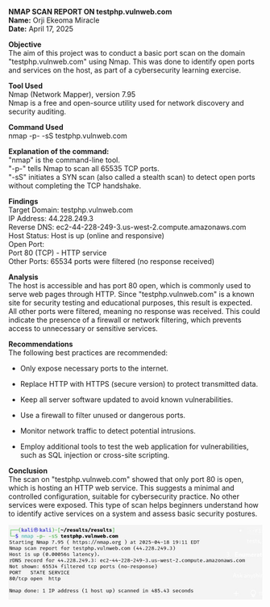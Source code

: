 **NMAP SCAN REPORT ON testphp.vulnweb.com**  
 **Name:** Orji Ekeoma Miracle  
 **Date:** April 17, 2025

**Objective**  
 The aim of this project was to conduct a basic port scan on the domain "testphp.vulnweb.com" using Nmap. This was done to identify open ports and services on the host, as part of a cybersecurity learning exercise.

**Tool Used**  
 Nmap (Network Mapper), version 7.95  
 Nmap is a free and open-source utility used for network discovery and security auditing.

**Command Used**  
 nmap \-p- \-sS testphp.vulnweb.com

**Explanation of the command:**  
 "nmap" is the command-line tool.  
 "-p-" tells Nmap to scan all 65535 TCP ports.  
 "-sS" initiates a SYN scan (also called a stealth scan) to detect open ports without completing the TCP handshake.

**Findings**  
 Target Domain: testphp.vulnweb.com  
 IP Address: 44.228.249.3  
 Reverse DNS: ec2-44-228-249-3.us-west-2.compute.amazonaws.com  
 Host Status: Host is up (online and responsive)  
 Open Port:  
 Port 80 (TCP) \- HTTP service  
 Other Ports: 65534 ports were filtered (no response received)

**Analysis**  
 The host is accessible and has port 80 open, which is commonly used to serve web pages through HTTP. Since "testphp.vulnweb.com" is a known site for security testing and educational purposes, this result is expected.  
 All other ports were filtered, meaning no response was received. This could indicate the presence of a firewall or network filtering, which prevents access to unnecessary or sensitive services.

**Recommendations**  
 The following best practices are recommended:

* Only expose necessary ports to the internet.

* Replace HTTP with HTTPS (secure version) to protect transmitted data.

* Keep all server software updated to avoid known vulnerabilities.

* Use a firewall to filter unused or dangerous ports.

* Monitor network traffic to detect potential intrusions.

* Employ additional tools to test the web application for vulnerabilities, such as SQL injection or cross-site scripting.

**Conclusion**  
 The scan on "testphp.vulnweb.com" showed that only port 80 is open, which is hosting an HTTP web service. This suggests a minimal and controlled configuration, suitable for cybersecurity practice. No other services were exposed. This type of scan helps beginners understand how to identify active services on a system and assess basic security postures.

![Nnam Vulnerability Scan](https://github.com/orjimiracle/Cybersecurity/blob/main/images/Nmap%20vulnerability%20scan.jpg?raw=true)

